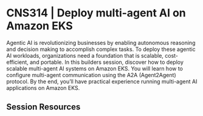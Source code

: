 # CNS314 | Deploy multi-agent AI on Amazon EKS 

Agentic AI is revolutionizing businesses by enabling autonomous reasoning and decision making to accomplish complex tasks. To deploy these agentic AI workloads, organizations need a foundation that is scalable, cost-efficient, and portable. In this builders session, discover how to deploy scalable multi-agent AI systems on Amazon EKS. You will learn how to configure multi-agent communication using the A2A (Agent2Agent) protocol. By the end, you’ll have practical experience running multi-agent AI applications on Amazon EKS.

## Session Resources 
